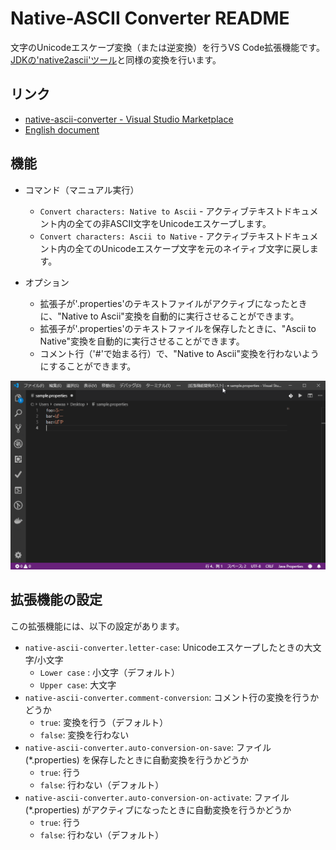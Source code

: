 # Native-ASCII Converter README

文字のUnicodeエスケープ変換（または逆変換）を行うVS Code拡張機能です。[JDKの'native2ascii'ツール](https://docs.oracle.com/javase/8/docs/technotes/tools/windows/native2ascii.html)と同様の変換を行います。

## リンク

* [native-ascii-converter - Visual Studio Marketplace](https://marketplace.visualstudio.com/items?itemName=cwan.native-ascii-converter)
* [English document](README.md)

## 機能

* コマンド（マニュアル実行）
    + `Convert characters: Native to Ascii` - アクティブテキストドキュメント内の全ての非ASCII文字をUnicodeエスケープします。
    + `Convert characters: Ascii to Native` - アクティブテキストドキュメント内の全てのUnicodeエスケープ文字を元のネイティブ文字に戻します。

* オプション
    + 拡張子が'.properties'のテキストファイルがアクティブになったときに、"Native to Ascii"変換を自動的に実行させることができます。
    + 拡張子が'.properties'のテキストファイルを保存したときに、"Ascii to Native"変換を自動的に実行させることができます。
    + コメント行（'#'で始まる行）で、"Native to Ascii"変換を行わないようにすることができます。

![feature](images/feature.gif)

## 拡張機能の設定

この拡張機能には、以下の設定があります。

* `native-ascii-converter.letter-case`: Unicodeエスケープしたときの大文字/小文字
    + `Lower case` : 小文字（デフォルト）
    + `Upper case`: 大文字
* `native-ascii-converter.comment-conversion`: コメント行の変換を行うかどうか
    + `true`: 変換を行う（デフォルト）
    + `false`: 変換を行わない
* `native-ascii-converter.auto-conversion-on-save`:  ファイル (*.properties) を保存したときに自動変換を行うかどうか
    + `true`: 行う
    + `false`: 行わない（デフォルト）
* `native-ascii-converter.auto-conversion-on-activate`: ファイル (*.properties) がアクティブになったときに自動変換を行うかどうか
    + `true`: 行う
    + `false`: 行わない（デフォルト）
